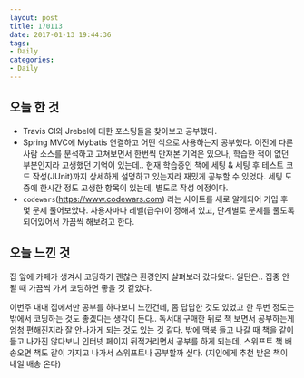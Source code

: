 ```yaml
---
layout: post
title: 170113
date: 2017-01-13 19:44:36
tags:
- Daily
categories:
- Daily
---
```


## 오늘 한 것
* Travis CI와 Jrebel에 대한 포스팅들을 찾아보고 공부했다.
* Spring MVC에 Mybatis 연결하고 어떤 식으로 사용하는지 공부했다. 이전에 다른 사람 소스를 분석하고 고쳐보면서 한번씩 만져본 기억은 있으나, 학습한 적이 없던 부분인지라 고생했던 기억이 있는데.. 현재 학습중인 책에 세팅 & 세팅 후 테스트 코드 작성(JUnit)까지 상세하게 설명하고 있는지라 재밌게 공부할 수 있었다.
  세팅 도중에 한시간 정도 고생한 항목이 있는데, 별도로 작성 예정이다.
* `codewars`(https://www.codewars.com) 라는 사이트를 새로 알게되어 가입 후 몇 문제 풀어보았다. 사용자마다 레벨(급수)이 정해져 있고, 단계별로 문제를 풀도록 되어있어서 가끔씩 해보려고 한다.


## 오늘 느낀 것

집 앞에 카페가 생겨서 코딩하기 괜찮은 환경인지 살펴보러 갔다왔다. 일단은.. 집중 안될 때 가끔씩 가서 코딩하면 좋을 것 같았다.

이번주 내내 집에서만 공부를 하다보니 느낀건데, 좀 답답한 것도 있었고 한 두번 정도는 밖에서 코딩하는 것도 좋겠다는 생각이 든다.. 독서대 구매한 뒤로 책 보면서 공부하는게 엄청 편해진지라 잘 안나가게 되는 것도 있는 것 같다. 밖에 맥북 들고 나갈 때 책을 같이 들고 나가진 않다보니 인터넷 페이지 뒤적거리면서 공부를 하게 되는데, 스위프트 책 배송오면 책도 같이 가지고 나가서 스위프트나 공부할까 싶다. (지인에게 추천 받은 책이 내일 배송 온다)
